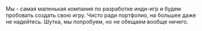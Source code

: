 Мы - самая маленькая компания по разработке инди-игр и будем пробовать создать свою игру. Чисто ради портфолио, на большее даже не надейтесь. Шутка, мы попробуем, но не обещаем вообще ничего.
